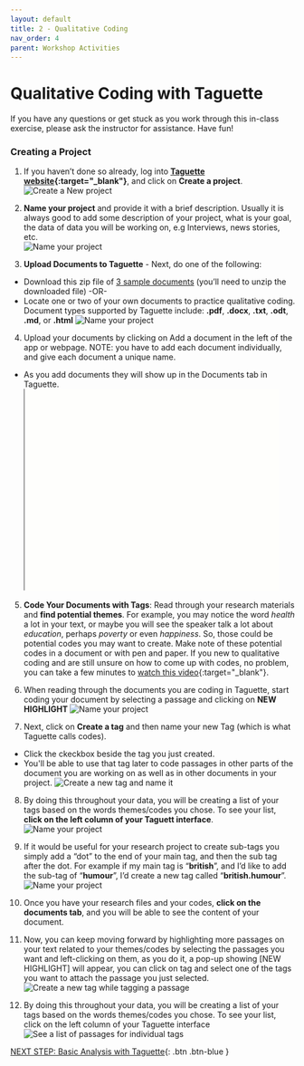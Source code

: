 ```yaml
---
layout: default
title: 2 - Qualitative Coding
nav_order: 4
parent: Workshop Activities
---
```

# Qualitative Coding with Taguette

If you have any questions or get stuck as you work through this in-class exercise, please ask the instructor for assistance.  Have fun!

### Creating a Project

1. If you haven’t done so already, log into **[Taguette website](https://www.taguette.org){:target="_blank"}**, and click on **Create a project**. 
![Create a New project](/images/taguette-coding-2.png)

2. **Name your project** and provide it with a brief description. Usually it is always good to add some description of your project, what is your goal, the data of data you will be working on, e.g Interviews, news stories, etc.<br>
![Name your project](/images/taguette-coding-3.gif)

3. **Upload Documents to Taguette** - Next, do one of the following:
  - Download this zip file of [3 sample documents](taguette-docs.zip) (you’ll need to unzip the downloaded file) -OR- 
  - Locate one or two of your own documents to practice qualitative coding. Document types supported by Taguette include: **.pdf**, **.docx**, **.txt**, **.odt**, **.md**, or **.html**
![Name your project](/images/taguette-coding-4.png)

4. Upload your documents by clicking on Add a document in the left of the app or webpage. NOTE: you have to add each document individually, and give each document a unique name.
- As you add documents they will show up in the Documents tab in Taguette.
![Add documents to your project](/images/taguette-coding-4.gif)

5. **Code Your Documents with Tags**: Read through your research materials and **find potential themes**. For example, you may notice the word *health* a lot in your text, or maybe you will see the speaker talk a lot about *education*, perhaps *poverty* or even *happiness*. So, those could be potential codes you may want to create. Make note of these potential codes in a document or with pen and paper.  If you new to qualitative coding and are still unsure on how to come up with codes, no problem, you can take a few minutes to [watch this video](https://www.youtube.com/watch?v=eT-EDgwRvRU){:target="_blank"}.

6. When reading through the documents you are coding in Taguette, start coding your document by selecting a passage and clicking on **NEW HIGHLIGHT**
![Name your project](/images/taguette-coding-5.png)

7. Next, click on **Create a tag** and then name your new Tag (which is what Taguette calls codes). 
  - Click the ckeckbox beside the tag you just created.
  - You'll be able to use that tag later to code passages in other parts of the document you are working on as well as in other documents in your project.
![Create a new tag and name it](/images/taguette-coding-6.gif)

8. By doing this throughout your data, you will be creating a list of your tags based on the words themes/codes you chose. To see your list, **click on the left column of your Taguett interface**.<br>
![Name your project](/images/taguette-coding-8.png)

9. If it would be useful for your research project to create sub-tags you simply add a “dot” to the end of your main tag, and then the sub tag after the dot. For example if my main tag is “**british**”, and I’d like to add the sub-tag of “**humour**”, I’d create a new tag called “**british.humour**”.
![Name your project](/images/taguette-coding-9.png)

10. Once you have your research files and your codes, **click on the documents tab**, and you will be able to see the content of your document.

11. Now, you can keep moving forward by highlighting more passages on your text related to your themes/codes by selecting the passages you want and left-clicking on them, as you do it, a pop-up showing [NEW HIGHLIGHT] will appear, you can click on tag and select one of the tags you want to attach the passage you just selected.<br>
![Create a new tag while tagging a passage](/images/taguette-coding-10.gif)

12. By doing this throughout your data, you will be creating a list of your tags based on the words themes/codes you chose. To see your list, click on the left column of your Taguette interface
![See a list of passages for individual tags](/images/taguette-coding-10.png)

[NEXT STEP: Basic Analysis with Taguette](basic-analysis.html){: .btn .btn-blue }
